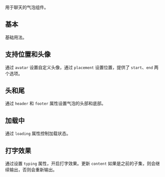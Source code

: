 用于聊天的气泡组件。

## 基本

基础用法。

## 支持位置和头像

通过 `avatar` 设置自定义头像，通过 `placement` 设置位置，提供了 `start`、`end` 两个选项。

## 头和尾

通过 `header` 和 `footer` 属性设置气泡的头部和底部。

## 加载中

通过 `loading` 属性控制加载状态。

## 打字效果

通过设置 `typing` 属性，开启打字效果。更新 `content` 如果是之前的子集，则会继续输出，否则会重新输出。
